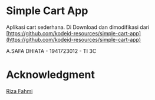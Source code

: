 # Simple Cart App
Aplikasi cart sederhana. Di Download dan dimodifikasi dari [https://github.com/kodeid-resources/simple-cart-app](https://github.com/kodeid-resources/simple-cart-app)

A.SAFA DHIATA - 1941723012 - TI 3C

# Acknowledgment
[Riza Fahmi](https://github.com/rizafahmi)

